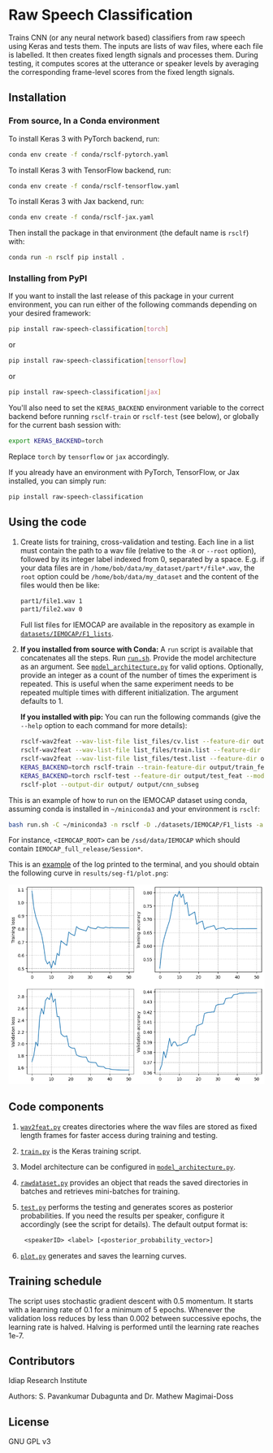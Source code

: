 <!--
SPDX-FileCopyrightText: Copyright © Idiap Research Institute <contact@idiap.ch>

SPDX-License-Identifier: GPL-3.0-only
-->

# Raw Speech Classification

Trains CNN (or any neural network based) classifiers from raw speech using Keras and
tests them. The inputs are lists of wav files, where each file is labelled. It then
creates fixed length signals and processes them. During testing, it computes scores at
the utterance or speaker levels by averaging the corresponding frame-level scores from
the fixed length signals.

## Installation

### From source, In a Conda environment

To install Keras 3 with PyTorch backend, run:

```bash
conda env create -f conda/rsclf-pytorch.yaml
```

To install Keras 3 with TensorFlow backend, run:

```bash
conda env create -f conda/rsclf-tensorflow.yaml
```

To install Keras 3 with Jax backend, run:

```bash
conda env create -f conda/rsclf-jax.yaml
```

Then install the package in that environment (the default name is `rsclf`) with:

```bash
conda run -n rsclf pip install .
```

### Installing from PyPI

If you want to install the last release of this package in your current environment, you
can run either of the following commands depending on your desired framework:

```bash
pip install raw-speech-classification[torch]
```

or

```bash
pip install raw-speech-classification[tensorflow]
```

or

```bash
pip install raw-speech-classification[jax]
```

You'll also need to set the `KERAS_BACKEND` environment variable to the correct backend
before running `rsclf-train` or `rsclf-test` (see below), or globally for the current
bash session with:

```bash
export KERAS_BACKEND=torch
```

Replace `torch` by `tensorflow` or `jax` accordingly.

If you already have an environment with PyTorch, TensorFlow, or Jax
installed, you can simply run:

```bash
pip install raw-speech-classification
```

## Using the code

1. Create lists for training, cross-validation and testing.
   Each line in a list must contain the path to a wav file (relative to the `-R` or
   `--root` option), followed by its integer label indexed from 0, separated by a space.
   E.g. if your data files are in `/home/bob/data/my_dataset/part*/file*.wav`, the
   `root` option could be `/home/bob/data/my_dataset` and the content of the files would
   then be like:

   ```txt
   part1/file1.wav 1
   part1/file2.wav 0
   ```

   Full list files for IEMOCAP are available in the repository as example in
   [`datasets/IEMOCAP/F1_lists`](datasets/IEMOCAP/F1_lists).

1. **If you installed from source with Conda:** A `run` script is available that
   concatenates all the steps. Run [`run.sh`](run.sh). Provide the model architecture as
   an argument. See [`model_architecture.py`](rsclf/model_architecture.py) for valid
   options. Optionally, provide an integer as a count of the number of times the
   experiment is repeated. This is useful when the same experiment needs to be repeated
   multiple times with different initialization. The argument defaults to 1.

   **If you installed with pip:** You can run the following commands (give the `--help`
   option to each command for more details):

   ```bash
   rsclf-wav2feat --wav-list-file list_files/cv.list --feature-dir output/cv_feat --mode train --root path/to/dataset/basedir
   rsclf-wav2feat --wav-list-file list_files/train.list --feature-dir output/train_feat --mode train --root path/to/dataset/basedir
   rsclf-wav2feat --wav-list-file list_files/test.list --feature-dir output/test_feat --mode test --root path/to/dataset/basedir
   KERAS_BACKEND=torch rsclf-train --train-feature-dir output/train_feat --validation-feature-dir output/cv_feat --output-dir output/cnn_subseg --arch subseg --splice-size 25 --verbose 2
   KERAS_BACKEND=torch rsclf-test --feature-dir output/test_feat --model-filename output/cnn_subseg/cnn.keras --output-dir output/cnn_subseg --splice-size 25 --verbose 0
   rsclf-plot --output-dir output/ output/cnn_subseg
   ```

This is an example of how to run on the IEMOCAP dataset using conda, assuming conda is
installed in `~/miniconda3` and your environment is `rsclf`:

```bash
bash run.sh -C ~/miniconda3 -n rsclf -D ./datasets/IEMOCAP/F1_lists -a seg -o results/seg-f1 -R <IEMOCAP_ROOT>
```

For instance, `<IEMOCAP_ROOT>` can be `/ssd/data/IEMOCAP` which should
contain `IEMOCAP_full_release/Session*`.

This is an [example](./docs/log.txt) of the log printed to the terminal, and you should
obtain the following curve in `results/seg-f1/plot.png`:

![Results](./docs/plot.png)

## Code components

1. [`wav2feat.py`](rsclf/wav2feat.py) creates directories where the wav files are stored
   as fixed length frames for faster access during training and testing.

1. [`train.py`](rsclf/train.py) is the Keras training script.

1. Model architecture can be configured in
   [`model_architecture.py`](rsclf/model_architecture.py).

1. [`rawdataset.py`](rsclf/rawdataset.py) provides an object that reads the saved
   directories in batches and retrieves mini-batches for training.

1. [`test.py`](rsclf/test.py) performs the testing and generates scores as posterior
   probabilities. If you need the results per speaker, configure it accordingly (see the
   script for details). The default output format is:

   ```txt
    <speakerID> <label> [<posterior_probability_vector>]
   ```

1. [`plot.py`](rsclf/plot.py) generates and saves the learning curves.

## Training schedule

The script uses stochastic gradient descent with 0.5 momentum. It starts with a learning
rate of 0.1 for a minimum of 5 epochs. Whenever the validation loss reduces by less than
0.002 between successive epochs, the learning rate is halved. Halving is performed until
the learning rate reaches 1e-7.

## Contributors

Idiap Research Institute

Authors: S. Pavankumar Dubagunta and Dr. Mathew Magimai-Doss

## License

GNU GPL v3
